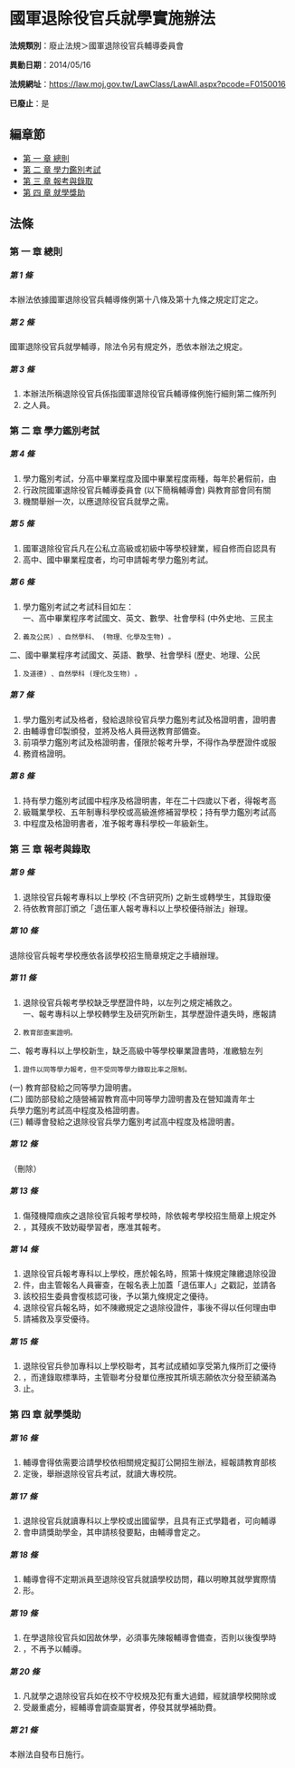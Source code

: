 # 國軍退除役官兵就學實施辦法

**法規類別**：廢止法規＞國軍退除役官兵輔導委員會

**異動日期**：2014/05/16  

**法規網址**：https://law.moj.gov.tw/LawClass/LawAll.aspx?pcode=F0150016

**已廢止**：是


## 編章節
* [第 一 章 總則](#第-一-章-總則)
* [第 二 章 學力鑑別考試](#第-二-章-學力鑑別考試)
* [第 三 章 報考與錄取](#第-三-章-報考與錄取)
* [第 四 章 就學獎助](#第-四-章-就學獎助)
## 法條
### 第 一 章 總則

##### 第 1 條
本辦法依據國軍退除役官兵輔導條例第十八條及第十九條之規定訂定之。

##### 第 2 條
國軍退除役官兵就學輔導，除法令另有規定外，悉依本辦法之規定。

##### 第 3 條
1. 本辦法所稱退除役官兵係指國軍退除役官兵輔導條例施行細則第二條所列
1. 之人員。

### 第 二 章 學力鑑別考試

##### 第 4 條
1. 學力鑑別考試，分高中畢業程度及國中畢業程度兩種，每年於暑假前，由
1. 行政院國軍退除役官兵輔導委員會 (以下簡稱輔導會) 與教育部會同有關
1. 機關舉辦一次，以應退除役官兵就學之需。

##### 第 5 條
1. 國軍退除役官兵凡在公私立高級或初級中等學校肄業，經自修而自認具有
1. 高中、國中畢業程度者，均可申請報考學力鑑別考試。

##### 第 6 條
1. 學力鑑別考試之考試科目如左：  
一、高中畢業程序考試國文、英文、數學、社會學科 (中外史地、三民主
1.     義及公民) 、自然學科、 (物理、化學及生物) 。  
二、國中畢業程序考試國文、英語、數學、社會學科 (歷史、地理、公民
1.     及道德) 、自然學科 (理化及生物) 。

##### 第 7 條
1. 學力鑑別考試及格者，發給退除役官兵學力鑑別考試及格證明書，證明書
1. 由輔導會印製頒發，並將及格人員冊送教育部備查。
1. 前項學力鑑別考試及格證明書，僅限於報考升學，不得作為學歷證件或服
1. 務資格證明。

##### 第 8 條
1. 持有學力鑑別考試國中程序及格證明書，年在二十四歲以下者，得報考高
1. 級職業學校、五年制專科學校或高級進修補習學校；持有學力鑑別考試高
1. 中程度及格證明書者，准予報考專科學校一年級新生。

### 第 三 章 報考與錄取

##### 第 9 條
1. 退除役官兵報考專科以上學校 (不含研究所) 之新生或轉學生，其錄取優
1. 待依教育部訂頒之「退伍軍人報考專科以上學校優待辦法」辦理。

##### 第 10 條
退除役官兵報考學校應依各該學校招生簡章規定之手續辦理。

##### 第 11 條
1. 退除役官兵報考學校缺乏學歷證件時，以左列之規定補救之。  
一、報考專科以上學校轉學生及研究所新生，其學歷證件遺失時，應報請
1.     教育部查案證明。  
二、報考專科以上學校新生，缺乏高級中等學校畢業證書時，准繳驗左列
1.     證件以同等學力報考，但不受同等學力錄取比率之限制。  
 (一) 教育部發給之同等學力證明書。  
 (二) 國防部發給之隨營補習教育高中同等學力證明書及在營知識青年士  
      兵學力鑑別考試高中程度及格證明書。  
 (三) 輔導會發給之退除役官兵學力鑑別考試高中程度及格證明書。

##### 第 12 條
（刪除）

##### 第 13 條
1. 傷殘機障痼疾之退除役官兵報考學校時，除依報考學校招生簡章上規定外
1. ，其殘疾不致妨礙學習者，應准其報考。

##### 第 14 條
1. 退除役官兵報考專科以上學校，應於報名時，照第十條規定陳繳退除役證
1. 件，由主管報名人員審查，在報名表上加蓋「退伍軍人」之戳記，並請各
1. 該校招生委員會復核認可後，予以第九條規定之優待。
1. 退除役官兵報名時，如不陳繳規定之退除役證件，事後不得以任何理由申
1. 請補救及享受優待。

##### 第 15 條
1. 退除役官兵參加專科以上學校聯考，其考試成績如享受第九條所訂之優待
1. ，而達錄取標準時，主管聯考分發單位應按其所填志願依次分發至額滿為
1. 止。

### 第 四 章 就學獎助

##### 第 16 條
1. 輔導會得依需要洽請學校依相關規定擬訂公開招生辦法，經報請教育部核
1. 定後，舉辦退除役官兵考試，就讀大專校院。

##### 第 17 條
1. 退除役官兵就讀專科以上學校或出國留學，且具有正式學籍者，可向輔導
1. 會申請獎助學金，其申請核發要點，由輔導會定之。

##### 第 18 條
1. 輔導會得不定期派員至退除役官兵就讀學校訪問，藉以明瞭其就學實際情
1. 形。

##### 第 19 條
1. 在學退除役官兵如因故休學，必須事先陳報輔導會備查，否則以後復學時
1. ，不再予以輔導。

##### 第 20 條
1. 凡就學之退除役官兵如在校不守校規及犯有重大過錯，經就讀學校開除或
1. 受嚴重處分，經輔導會調查屬實者，停發其就學補助費。

##### 第 21 條
本辦法自發布日施行。


